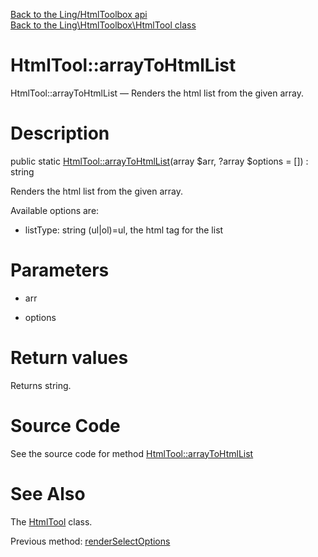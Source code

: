 [Back to the Ling/HtmlToolbox api](https://github.com/lingtalfi/HtmlToolbox/blob/master/doc/api/Ling/HtmlToolbox.md)<br>
[Back to the Ling\HtmlToolbox\HtmlTool class](https://github.com/lingtalfi/HtmlToolbox/blob/master/doc/api/Ling/HtmlToolbox/HtmlTool.md)


HtmlTool::arrayToHtmlList
================



HtmlTool::arrayToHtmlList — Renders the html list from the given array.




Description
================


public static [HtmlTool::arrayToHtmlList](https://github.com/lingtalfi/HtmlToolbox/blob/master/doc/api/Ling/HtmlToolbox/HtmlTool/arrayToHtmlList.md)(array $arr, ?array $options = []) : string




Renders the html list from the given array.

Available options are:
- listType: string (ul|ol)=ul, the html tag for the list




Parameters
================


- arr

    

- options

    


Return values
================

Returns string.








Source Code
===========
See the source code for method [HtmlTool::arrayToHtmlList](https://github.com/lingtalfi/HtmlToolbox/blob/master/HtmlTool.php#L52-L61)


See Also
================

The [HtmlTool](https://github.com/lingtalfi/HtmlToolbox/blob/master/doc/api/Ling/HtmlToolbox/HtmlTool.md) class.

Previous method: [renderSelectOptions](https://github.com/lingtalfi/HtmlToolbox/blob/master/doc/api/Ling/HtmlToolbox/HtmlTool/renderSelectOptions.md)<br>

